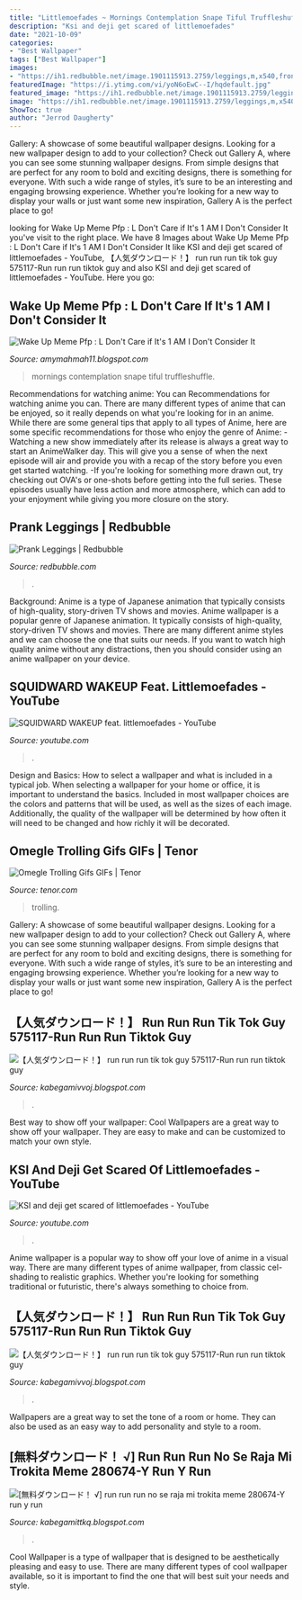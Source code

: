 ```yaml
---
title: "Littlemoefades ~ Mornings Contemplation Snape Tiful Truffleshuffle"
description: "Ksi and deji get scared of littlemoefades"
date: "2021-10-09"
categories:
- "Best Wallpaper"
tags: ["Best Wallpaper"]
images:
- "https://ih1.redbubble.net/image.1901115913.2759/leggings,m,x540,front-pad,600x600,f8f8f8.jpg"
featuredImage: "https://i.ytimg.com/vi/yoN6oEwC--I/hqdefault.jpg"
featured_image: "https://ih1.redbubble.net/image.1901115913.2759/leggings,m,x540,front-pad,600x600,f8f8f8.jpg"
image: "https://ih1.redbubble.net/image.1901115913.2759/leggings,m,x540,front-pad,600x600,f8f8f8.jpg"
ShowToc: true
author: "Jerrod Daugherty"
---
```



Gallery: A showcase of some beautiful wallpaper designs.
Looking for a new wallpaper design to add to your collection? Check out Gallery A, where you can see some stunning wallpaper designs. From simple designs that are perfect for any room to bold and exciting designs, there is something for everyone. With such a wide range of styles, it’s sure to be an interesting and engaging browsing experience. Whether you’re looking for a new way to display your walls or just want some new inspiration, Gallery A is the perfect place to go!
		
		
		
		
		
		
		
	

		
looking for Wake Up Meme Pfp : L Don&#039;t Care if It&#039;s 1 AM I Don&#039;t Consider It you've visit to the right place. We have 8 Images about Wake Up Meme Pfp : L Don&#039;t Care if It&#039;s 1 AM I Don&#039;t Consider It like KSI and deji get scared of littlemoefades - YouTube, 【人気ダウンロード！】 run run run tik tok guy 575117-Run run run tiktok guy and also KSI and deji get scared of littlemoefades - YouTube. Here you go:
		
    
## Wake Up Meme Pfp : L Don&#039;t Care If It&#039;s 1 AM I Don&#039;t Consider It

<img loading=lazy src="https://i.pinimg.com/originals/8f/6d/91/8f6d9194b8fd96a875d33987de7d0d2a.jpg" onerror="this.onerror=null;this.src='https://tse1.mm.bing.net/th?id=OIP.4kGNkXvYZzmPdabm3LW72gHaHa&amp;pid=15.1';" alt="Wake Up Meme Pfp : L Don&#039;t Care if It&#039;s 1 AM I Don&#039;t Consider It">

_Source: amymahmah11.blogspot.com_

>mornings contemplation snape tiful truffleshuffle. 

	

Recommendations for watching anime: You can
Recommendations for watching anime you can. There are many different types of anime that can be enjoyed, so it really depends on what you're looking for in an anime. While there are some general tips that apply to all types of Anime, here are some specific recommendations for those who enjoy the genre of Anime: 
-Watching a new show immediately after its release is always a great way to start an AnimeWalker day. This will give you a sense of when the next episode will air and provide you with a recap of the story before you even get started watching. 
-If you're looking for something more drawn out, try checking out OVA's or one-shots before getting into the full series. These episodes usually have less action and more atmosphere, which can add to your enjoyment while giving you more closure on the story.

    
## Prank Leggings | Redbubble

<img loading=lazy src="https://ih1.redbubble.net/image.1901115913.2759/leggings,m,x540,front-pad,600x600,f8f8f8.jpg" onerror="this.onerror=null;this.src='https://tse2.mm.bing.net/th?id=OIP.fpshvvS6BuwVspK8ANgk_QHaHa&amp;pid=15.1';" alt="Prank Leggings | Redbubble">

_Source: redbubble.com_

>. 

	

Background: Anime is a type of Japanese animation that typically consists of high-quality, story-driven TV shows and movies.
Anime wallpaper is a popular genre of Japanese animation. It typically consists of high-quality, story-driven TV shows and movies. There are many different anime styles and we can choose the one that suits our needs. If you want to watch high quality anime without any distractions, then you should consider using an anime wallpaper on your device.

    
## SQUIDWARD WAKEUP Feat. Littlemoefades - YouTube

<img loading=lazy src="https://i.ytimg.com/vi/yoN6oEwC--I/hqdefault.jpg" onerror="this.onerror=null;this.src='https://tse3.mm.bing.net/th?id=OIP.s2e0OuwnCHJiYkz_ORbqIAHaFj&amp;pid=15.1';" alt="SQUIDWARD WAKEUP feat. littlemoefades - YouTube">

_Source: youtube.com_

>. 

	

Design and Basics: How to select a wallpaper and what is included in a typical job.
When selecting a wallpaper for your home or office, it is important to understand the basics. Included in most wallpaper choices are the colors and patterns that will be used, as well as the sizes of each image. Additionally, the quality of the wallpaper will be determined by how often it will need to be changed and how richly it will be decorated.

    
## Omegle Trolling Gifs GIFs | Tenor

<img loading=lazy src="https://media.tenor.com/images/d6fe5710f04f522df7138e9f9d36a89d/tenor.gif" onerror="this.onerror=null;this.src='https://tse4.mm.bing.net/th?id=OIP.1v5XEPBPUi33E46fnTaonQAAAA&amp;pid=15.1';" alt="Omegle Trolling Gifs GIFs | Tenor">

_Source: tenor.com_

>trolling. 

	

Gallery: A showcase of some beautiful wallpaper designs.
Looking for a new wallpaper design to add to your collection? Check out Gallery A, where you can see some stunning wallpaper designs. From simple designs that are perfect for any room to bold and exciting designs, there is something for everyone. With such a wide range of styles, it’s sure to be an interesting and engaging browsing experience. Whether you’re looking for a new way to display your walls or just want some new inspiration, Gallery A is the perfect place to go!





	
	
    
## 【人気ダウンロード！】 Run Run Run Tik Tok Guy 575117-Run Run Run Tiktok Guy

<img loading=lazy src="https://cdn.theatlantic.com/assets/media/img/2020/11/WEL_Monroe_TikTokOpener/original.jpg" onerror="this.onerror=null;this.src='https://tse3.mm.bing.net/th?id=OIP.dNR6pahJuliH6jY7JFHBVgHaEK&amp;pid=15.1';" alt="【人気ダウンロード！】 run run run tik tok guy 575117-Run run run tiktok guy">

_Source: kabegamivvoj.blogspot.com_

>. 

	

Best way to show off your wallpaper:
Cool Wallpapers are a great way to show off your wallpaper. They are easy to make and can be customized to match your own style.

    
## KSI And Deji Get Scared Of Littlemoefades - YouTube

<img loading=lazy src="https://i.ytimg.com/vi/FrAFSH3YiU0/maxresdefault.jpg" onerror="this.onerror=null;this.src='https://tse1.mm.bing.net/th?id=OIP.Se5GSjm3q9cpjkQx-_ThNgHaEK&amp;pid=15.1';" alt="KSI and deji get scared of littlemoefades - YouTube">

_Source: youtube.com_

>. 

	

Anime wallpaper is a popular way to show off your love of anime in a visual way. There are many different types of anime wallpaper, from classic cel-shading to realistic graphics. Whether you're looking for something traditional or futuristic, there's always something to choice from.

    
## 【人気ダウンロード！】 Run Run Run Tik Tok Guy 575117-Run Run Run Tiktok Guy

<img loading=lazy src="https://static.clubs.nfl.com/image/private/t_editorial_landscape_12_desktop/ravens/omvhftjqvmgtsqunwjgk" onerror="this.onerror=null;this.src='https://tse1.mm.bing.net/th?id=OIP.NkTEVUj0gPhKp2MCS7MssAHaEK&amp;pid=15.1';" alt="【人気ダウンロード！】 run run run tik tok guy 575117-Run run run tiktok guy">

_Source: kabegamivvoj.blogspot.com_

>. 

	

Wallpapers are a great way to set the tone of a room or home. They can also be used as an easy way to add personality and style to a room.

    
## [無料ダウンロード！ √] Run Run Run No Se Raja Mi Trokita Meme 280674-Y Run Y Run

<img loading=lazy src="https://img.youtube.com/vi/_jRwXn8YSqA/maxresdefault.jpg" onerror="this.onerror=null;this.src='https://tse3.mm.bing.net/th?id=OIP.3I0jfmiupBvpibMwVaRWKgHaEK&amp;pid=15.1';" alt="[無料ダウンロード！ √] run run run no se raja mi trokita meme 280674-Y run y run">

_Source: kabegamittkq.blogspot.com_

>. 

	

Cool Wallpaper is a type of wallpaper that is designed to be aesthetically pleasing and easy to use. There are many different types of cool wallpaper available, so it is important to find the one that will best suit your needs and style.

